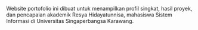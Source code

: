 Website portofolio ini dibuat untuk menampilkan profil singkat, hasil proyek, dan pencapaian akademik Resya Hidayatunnisa, mahasiswa Sistem Informasi di Universitas Singaperbangsa Karawang.
